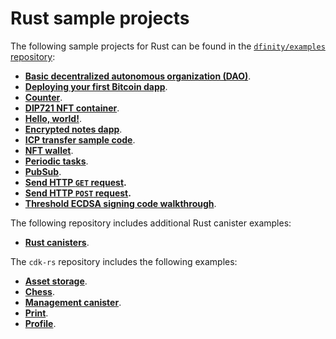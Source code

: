 # Rust sample projects

The following sample projects for Rust can be found in the [`dfinity/examples` repository](https://github.com/dfinity/examples):

- **[Basic decentralized autonomous organization (DAO)](../../../samples/dao)**.
- **[Deploying your first Bitcoin dapp](../../../samples/deploying-your-first-bitcoin-dapp)**.
- **[Counter](../../../samples/counter)**.
- **[DIP721 NFT container](https://github.com/dfinity/examples/tree/master/rust/dip721-nft-container)**.
- **[Hello, world!](../../../samples/hello)**.
- **[Encrypted notes dapp](../../../samples/encrypted-notes)**.
- **[ICP transfer sample code](../../../samples/token-transfer.md)**.
- **[NFT wallet](https://github.com/dfinity/examples/tree/master/rust/nft-wallet)**.
- **[Periodic tasks](https://github.com/dfinity/examples/tree/master/rust/periodic_tasks)**.
- **[PubSub](https://github.com/dfinity/examples/tree/master/rust/pub-sub)**.
- **[Send HTTP `GET` request](https://github.com/dfinity/examples/tree/master/rust/send_http_get).**
- **[Send HTTP `POST` request](https://github.com/dfinity/examples/tree/master/rust/send_http_post).**
- **[Threshold ECDSA signing code walkthrough](../../../samples/t-ecdsa-sample)**.

The following repository includes additional Rust canister examples:

- **[Rust canisters](https://github.com/dfinity/ic/tree/2aa53020f13c68b1f1ef41ef2b8cb54db845683a/rs/rust_canisters)**.

The `cdk-rs` repository includes the following examples:

- **[Asset storage](https://github.com/dfinity/cdk-rs/tree/main/examples/asset_storage)**.
- **[Chess](https://github.com/dfinity/cdk-rs/tree/main/examples/chess)**.
- **[Management canister](https://github.com/dfinity/cdk-rs/tree/main/examples/management_canister)**.
- **[Print](https://github.com/dfinity/cdk-rs/tree/main/examples/print)**.
- **[Profile](https://github.com/dfinity/cdk-rs/tree/main/examples/profile)**.